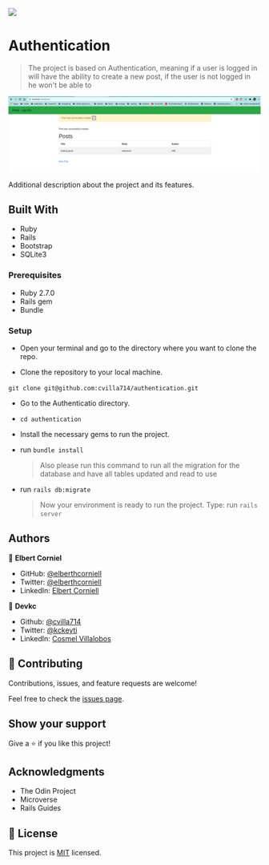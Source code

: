 ![](https://img.shields.io/badge/Microverse-blueviolet)

# Authentication

> The project is based on Authentication, meaning if a user is logged in
> will have the ability to create a new post, if the user is not logged in
> he won't be able to

![screenshot](./app_screenshot.png)

Additional description about the project and its features.

## Built With

- Ruby
- Rails
- Bootstrap
- SQLite3

### Prerequisites

- Ruby 2.7.0
- Rails gem
- Bundle

### Setup

- Open your terminal and go to the directory where you want to clone the repo.

- Clone the repository to your local machine.

`git clone git@github.com:cvilla714/authentication.git`

- Go to the Authenticatio directory.

- `cd authentication`

- Install the necessary gems to run the project.

- run `bundle install`
  > Also please run this command to run all the migration for the database and have all tables updated and read to use
- run `rails db:migrate`
  > Now your environment is ready to run the project. Type:
  > run `rails server`

## Authors

👤 **Elbert Corniel**

- GitHub: [@elberthcorniell](https://github.com/elberthcorniell)
- Twitter: [@elberthcorniell](https://twitter.com/elberthcorniell)
- LinkedIn: [Elbert Corniell](https://www.linkedin.com/in/elbert-corniell-989183159/)

👤 **Devkc**

- Github: [@cvilla714](https://github.com/cvilla714)
- Twitter: [@kckeyti](https://twitter.com/kckeyti)
- LinkedIn: [Cosmel Villalobos](https://www.linkedin.com/in/cosvilla/)

## 🤝 Contributing

Contributions, issues, and feature requests are welcome!

Feel free to check the [issues page](issues/).

## Show your support

Give a ⭐️ if you like this project!

## Acknowledgments

- The Odin Project
- Microverse
- Rails Guides

## 📝 License

This project is [MIT](lic.url) licensed.
